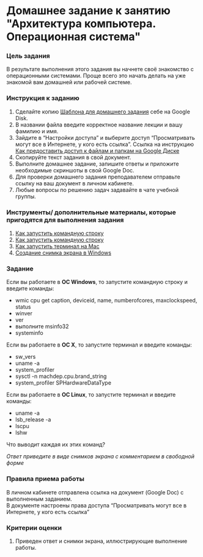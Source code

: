 # Домашнее задание к занятию "Архитектура компьютера. Операционная система"

### Цель задания

В результате выполнения этого задания вы начнете своё знакомство с операционными системами. Проще всего это начать делать на уже знакомой вам домашней или рабочей системе.


### Инструкция к заданию

1. Сделайте копию [Шаблона для домашнего задания](https://docs.google.com/document/d/1youKpKm_JrC0UzDyUslIZW2E2bIv5OVlm_TQDvH5Pvs/edit) себе на Google Disk.
2. В названии файла введите корректное название лекции и вашу фамилию и имя.
3. Зайдите в “Настройки доступа” и выберите доступ “Просматривать могут все в Интернете, у кого есть ссылка”.
   Ссылка на инструкцию [Как предоставить доступ к файлам и папкам на Google Диске](https://support.google.com/docs/answer/2494822?hl=ru&co=GENIE.Platform%3DDesktop)
4. Скопируйте текст задания в свой документ.
5. Выполните домашнее задание, запишите ответы и приложите необходимые скриншоты в свой Google Doc.
6. Для проверки домашнего задания преподавателем отправьте ссылку на ваш документ в личном кабинете.
7. Любые вопросы по решению задач задавайте в чате учебной группы.


### Инструменты/ дополнительные материалы, которые пригодятся для выполнения задания

1. [Как запустить командную строку](https://support.kaspersky.ru/common/windows/14637)
2. [Как запустить командную строку](https://ichip.ru/sovety/ekspluataciya/kak-zapustit-komandnuyu-stroku-v-windows-4-prostyh-sposoba-777532)
3. [Как запустить терминал на Mac](https://support.apple.com/ru-ru/guide/terminal/apd5265185d-f365-44cb-8b09-71a064a42125/mac)
4. [Cоздание снимка экрана в Windows](https://support.microsoft.com/ru-ru/windows/%D0%BE%D1%82%D0%BA%D1%80%D1%8B%D1%82%D0%B8%D0%B5-%D0%B8%D0%BD%D1%81%D1%82%D1%80%D1%83%D0%BC%D0%B5%D0%BD%D1%82%D0%B0-%D0%BD%D0%BE%D0%B6%D0%BD%D0%B8%D1%86%D1%8B-%D0%B8-%D1%81%D0%BE%D0%B7%D0%B4%D0%B0%D0%BD%D0%B8%D0%B5-%D1%81%D0%BD%D0%B8%D0%BC%D0%BA%D0%B0-%D1%8D%D0%BA%D1%80%D0%B0%D0%BD%D0%B0-a35ac9ff-4a58-24c9-3253-f12bac9f9d44)


### Задание

Если вы работаете в **ОС Windows**, то запустите командную строку и введите команды:

- wmic cpu get caption, deviceid, name, numberofcores, maxclockspeed, status
- winver
- ver
- выполните msinfo32
- systeminfo

Если вы работаете в **ОС X**, то запустите терминал и введите команды:

- sw_vers
- uname -a
- system_profiler
- sysctl -n machdep.cpu.brand_string
- system_profiler SPHardwareDataType

Если вы работаете в **ОС Linux**, то запустите терминал и введите команды:

- uname -a
- lsb_release -a
- lscpu
- lshw

Что выводит каждая их этих команд?

*Ответ приведите в виде снимков экрана с комментарием в свободной форме*

### Правила приема работы

В личном кабинете отправлена ссылка на документ (Google Doc) с выполненным заданием.  
В документе настроены права доступа “Просматривать могут все в Интернете, у кого есть ссылка”

### Критерии оценки

1. Приведен ответ и снимки экрана, иллюстрирующие выполнение работы.
